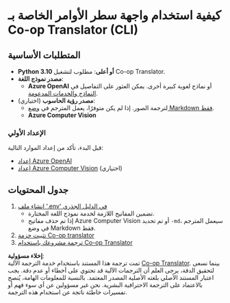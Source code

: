 <!--
CO_OP_TRANSLATOR_METADATA:
{
  "original_hash": "d8eec418d6325416b9fab19a2dfcbf41",
  "translation_date": "2025-05-06T17:53:00+00:00",
  "source_file": "getting_started/command-line-guide/command-line-guide.md",
  "language_code": "ar"
}
-->
# كيفية استخدام واجهة سطر الأوامر الخاصة بـ Co-op Translator (CLI)

## المتطلبات الأساسية

- **Python 3.10 أو أعلى**: مطلوب لتشغيل Co-op Translator.
- **مصدر نموذج اللغة**:  
  - **Azure OpenAI** أو نماذج لغوية كبيرة أخرى. يمكن العثور على التفاصيل في [النماذج والخدمات المدعومة](../../../../README.md).
- **مصدر رؤية الحاسوب** (اختياري):  
  - لترجمة الصور. إذا لم يكن متوفرًا، يعمل المترجم في [وضع Markdown فقط](../markdown-only-mode.md).  
  - **Azure Computer Vision**

### الإعداد الأولي

قبل البدء، تأكد من إعداد الموارد التالية:

- [إعداد Azure OpenAI](../set-up-resources/set-up-azure-openai.md)  
- [إعداد Azure Computer Vision](../set-up-resources/set-up-azure-computer-vision.md) (اختياري)

## جدول المحتويات

1. [إنشاء ملف '.env' في الدليل الجذري](./create-env-file.md)  
   - تضمين المفاتيح اللازمة لخدمة نموذج اللغة المختارة.  
   - إذا تم حذف مفاتيح Azure Computer Vision أو تم تحديد `-md`، سيعمل المترجم في وضع Markdown فقط.  
3. [تثبيت حزمة Co-op translator](./install-package.md)  
4. [ترجمة مشروعك باستخدام Co-op Translator](./translator-your-project.md)

**إخلاء مسؤولية**:  
تمت ترجمة هذا المستند باستخدام خدمة الترجمة الآلية [Co-op Translator](https://github.com/Azure/co-op-translator). بينما نسعى لتحقيق الدقة، يرجى العلم أن الترجمات الآلية قد تحتوي على أخطاء أو عدم دقة. يجب اعتبار المستند الأصلي بلغته الأصلية المصدر المعتمد. بالنسبة للمعلومات الهامة، يُنصح بالاعتماد على الترجمة الاحترافية البشرية. نحن غير مسؤولين عن أي سوء فهم أو تفسيرات خاطئة ناتجة عن استخدام هذه الترجمة.